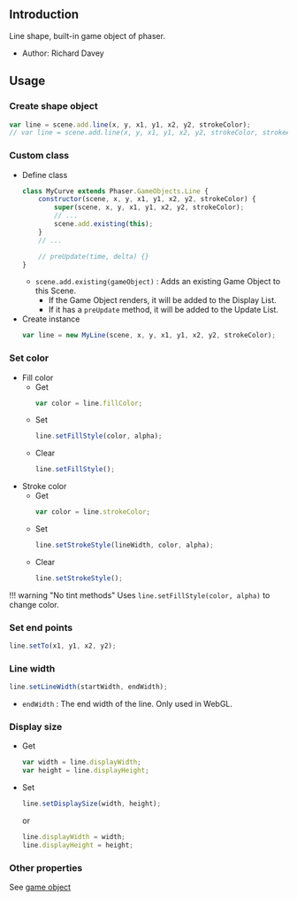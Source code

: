 ## Introduction

Line shape, built-in game object of phaser.

- Author: Richard Davey

## Usage

### Create shape object

```javascript
var line = scene.add.line(x, y, x1, y1, x2, y2, strokeColor);
// var line = scene.add.line(x, y, x1, y1, x2, y2, strokeColor, strokeAlpha);
```

### Custom class

- Define class
    ```javascript
    class MyCurve extends Phaser.GameObjects.Line {
        constructor(scene, x, y, x1, y1, x2, y2, strokeColor) {
            super(scene, x, y, x1, y1, x2, y2, strokeColor);
            // ...
            scene.add.existing(this);
        }
        // ...

        // preUpdate(time, delta) {}
    }
    ```
    - `scene.add.existing(gameObject)` : Adds an existing Game Object to this Scene.
        - If the Game Object renders, it will be added to the Display List.
        - If it has a `preUpdate` method, it will be added to the Update List.
- Create instance
    ```javascript
    var line = new MyLine(scene, x, y, x1, y1, x2, y2, strokeColor);
    ```

### Set color

- Fill color
    - Get
        ```javascript
        var color = line.fillColor;
        ```
    - Set
        ```javascript
        line.setFillStyle(color, alpha);
        ```
    - Clear
        ```javascript
        line.setFillStyle();
        ```
- Stroke color
    - Get
        ```javascript
        var color = line.strokeColor;
        ```
    - Set
        ```javascript
        line.setStrokeStyle(lineWidth, color, alpha);
        ```
    - Clear
        ```javascript
        line.setStrokeStyle();
        ```

!!! warning "No tint methods"
    Uses `line.setFillStyle(color, alpha)` to change color.

### Set end points

```javascript
line.setTo(x1, y1, x2, y2);
```

### Line width

```javascript
line.setLineWidth(startWidth, endWidth);
```

- `endWidth` : The end width of the line. Only used in WebGL.

### Display size

- Get
    ```javascript
    var width = line.displayWidth;
    var height = line.displayHeight;
    ```
- Set
    ```javascript
    line.setDisplaySize(width, height);
    ```
    or
    ```javascript
    line.displayWidth = width;
    line.displayHeight = height;
    ```

### Other properties

See [game object](gameobject.md)
